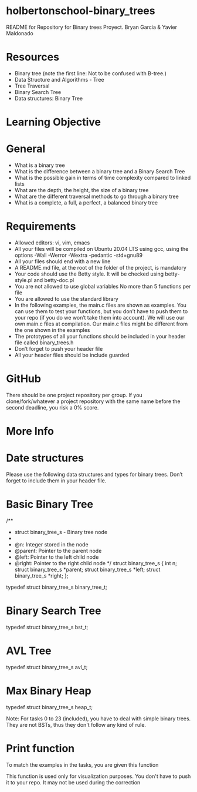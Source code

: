 # holbertonschool-binary_trees
README for Repository for Binary trees Proyect.
Bryan Garcia & Yavier Maldonado

# Resources

* Binary tree (note the first line: Not to be confused with B-tree.)
* Data Structure and Algorithms - Tree
* Tree Traversal
* Binary Search Tree
* Data structures: Binary Tree

# Learning Objective

# General

* What is a binary tree
* What is the difference between a binary tree and a Binary Search Tree
* What is the possible gain in terms of time complexity compared to linked lists
* What are the depth, the height, the size of a binary tree
* What are the different traversal methods to go through a binary tree
* What is a complete, a full, a perfect, a balanced binary tree

# Requirements

* Allowed editors: vi, vim, emacs
* All your files will be compiled on Ubuntu 20.04 LTS using gcc, using the options -Wall -Werror -Wextra -pedantic -std=gnu89
* All your files should end with a new line
* A README.md file, at the root of the folder of the project, is mandatory
* Your code should use the Betty style. It will be checked using betty-style.pl and betty-doc.pl
* You are not allowed to use global variables
No more than 5 functions per file
* You are allowed to use the standard library
* In the following examples, the main.c files are shown as examples. You can use them to test your functions, but you don’t have to push them to your repo (if you do we won’t take them into account). We will use our own main.c files at compilation. Our main.c files might be different from the one shown in the examples
* The prototypes of all your functions should be included in your header file called binary_trees.h
* Don’t forget to push your header file
* All your header files should be include guarded

# GitHub

There should be one project repository per group. If you clone/fork/whatever a project repository with the same name before the second deadline, you risk a 0% score.

# More Info

# Date structures

Please use the following data structures and types for binary trees. Don’t forget to include them in your header file.

# Basic Binary Tree

/**
 * struct binary_tree_s - Binary tree node
 *
 * @n: Integer stored in the node
 * @parent: Pointer to the parent node
 * @left: Pointer to the left child node
 * @right: Pointer to the right child node
 */
struct binary_tree_s
{
    int n;
    struct binary_tree_s *parent;
    struct binary_tree_s *left;
    struct binary_tree_s *right;
};

typedef struct binary_tree_s binary_tree_t;


# Binary Search Tree

typedef struct binary_tree_s bst_t;


# AVL Tree

typedef struct binary_tree_s avl_t;


# Max Binary Heap

typedef struct binary_tree_s heap_t;

Note: For tasks 0 to 23 (included), you have to deal with simple binary trees. They are not BSTs, thus they don't follow any kind of rule.


# Print function

To match the examples in the tasks, you are given this function

This function is used only for visualization purposes. You don't have to push it to your repo. It may not be used during the correction

